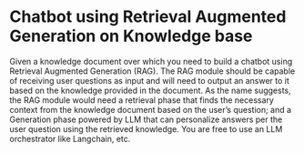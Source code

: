# Chatbot using Retrieval Augmented Generation on Knowledge base

Given a knowledge document over which you need to build a chatbot using Retrieval Augmented Generation (RAG). The RAG module should be capable of receiving user questions as input and will need to output an answer to it based on the knowledge provided in the document. As the name suggests, the RAG module would need a retrieval phase that finds the necessary context from the knowledge document based on the user’s question; and a Generation phase powered by LLM that can personalize answers per the user question using the retrieved knowledge. You are free to use an LLM orchestrator like Langchain, etc.
